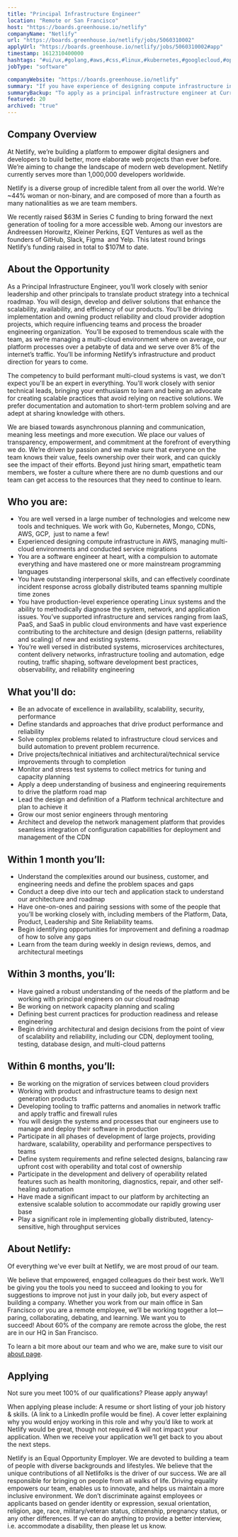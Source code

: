 ```yaml
---
title: "Principal Infrastructure Engineer"
location: "Remote or San Francisco"
host: "https://boards.greenhouse.io/netlify"
companyName: "Netlify"
url: "https://boards.greenhouse.io/netlify/jobs/5060310002"
applyUrl: "https://boards.greenhouse.io/netlify/jobs/5060310002#app"
timestamp: 1612310400000
hashtags: "#ui/ux,#golang,#aws,#css,#linux,#kubernetes,#googlecloud,#operations,#management,#git"
jobType: "software"

companyWebsite: "https://boards.greenhouse.io/netlify"
summary: "If you have experience of designing compute infrastructure in AWS, managing multi-cloud environments and conducted service migrations, consider applying to Netlify's job post for a new Principal Infrastructure Engineer."
summaryBackup: "To apply as a principal infrastructure engineer at Current Job Openings at Netlify, you preferably need to have some knowledge of: #ui/ux, #operations, #golang."
featured: 20
archived: "true"
---
```


## Company Overview

At Netlify, we’re building a platform to empower digital designers and developers to build better, more elaborate web projects than ever before. We’re aiming to change the landscape of modern web development. Netlify currently serves more than 1,000,000 developers worldwide.

Netlify is a diverse group of incredible talent from all over the world. We’re ~44% woman or non-binary, and are composed of more than a fourth as many nationalities as we are team members.

We recently raised $63M in Series C funding to bring forward the next generation of tooling for a more accessible web. Among our investors are Andreessen Horowitz, Kleiner Perkins, EQT Ventures as well as the founders of GitHub, Slack, Figma  and Yelp. This latest round brings Netlify’s funding raised in total to $107M to date.

## About the Opportunity

As a Principal Infrastructure Engineer, you’ll work closely with senior leadership and other principals to translate product strategy into a technical roadmap. You will design, develop and deliver solutions that enhance the scalability, availability, and efficiency of our products. You’ll be driving implementation and owning product reliability and cloud provider adoption projects, which require influencing teams and process the broader engineering organization.  You’ll be exposed to tremendous scale with the team, as we’re managing a multi-cloud environment where on average, our platform processes over a petabyte of data and we serve over 8% of the internet’s traffic. You’ll be informing Netlify’s infrastructure and product direction for years to come. 

The competency to build performant multi-cloud systems is vast, we don't expect you'll be an expert in everything. You'll work closely with senior technical leads, bringing your enthusiasm to learn and being an advocate for creating scalable practices that avoid relying on reactive solutions. We prefer documentation and automation to short-term problem solving and are adept at sharing knowledge with others.

We are biased towards asynchronous planning and communication, meaning less meetings and more execution. We place our values of transparency, empowerment, and commitment at the forefront of everything we do. We’re driven by passion and we make sure that everyone on the team knows their value, feels ownership over their work, and can quickly see the impact of their efforts. Beyond just hiring smart, empathetic team members, we foster a culture where there are no dumb questions and our team can get access to the resources that they need to continue to learn. 

## Who you are: 

*   You are well versed in a large number of technologies and welcome new tools and techniques. We work with Go, Kubernetes, Mongo, CDNs, AWS, GCP,  just to name a few! 
*   Experienced designing compute infrastructure in AWS, managing multi-cloud environments and conducted service migrations
*   You are a software engineer at heart, with a compulsion to automate everything and have mastered one or more mainstream programming languages 
*   You have outstanding interpersonal skills, and can effectively coordinate incident response across globally distributed teams spanning multiple time zones
*   You have production-level experience operating Linux systems and the ability to methodically diagnose the system, network, and application issues. You’ve supported infrastructure and services ranging from IaaS, PaaS, and SaaS in public cloud environments and have vast experience contributing to the architecture and design (design patterns, reliability and scaling) of new and existing systems. 
*   You’re well versed in distributed systems, microservices architectures, content delivery networks, infrastructure tooling and automation, edge routing, traffic shaping, software development best practices, observability, and reliability engineering

## What you'll do: 

*   Be an advocate of excellence in availability, scalability, security, performance
*   Define standards and approaches that drive product performance and reliability
*   Solve complex problems related to infrastructure cloud services and build automation to prevent problem recurrence. 
*   Drive projects/technical initiatives and architectural/technical service improvements through to completion
*   Monitor and stress test systems to collect metrics for tuning and capacity planning
*   Apply a deep understanding of business and engineering requirements to drive the platform road map
*   Lead the design and definition of a Platform technical architecture and plan to achieve it 
*   Grow our most senior engineers through mentoring
*   Architect and develop the network management platform that provides seamless integration of configuration capabilities for deployment and management of the CDN

## Within 1 month you’ll: 

*   Understand the complexities around our business, customer, and engineering needs and define the problem spaces and gaps 
*   Conduct a deep dive into our tech and application stack to understand our architecture and roadmap
*   Have one-on-ones and pairing sessions with some of the people that you’ll be working closely with, including members of the Platform, Data,  Product, Leadership and Site Reliability teams. 
*   Begin identifying opportunities for improvement and defining a roadmap of how to solve any gaps 
*   Learn from the team during weekly in design reviews, demos, and architectural meetings

## Within 3 months, you’ll: 

*   Have gained a robust understanding of the needs of the platform and be working with principal engineers on our cloud roadmap
*   Be working on network capacity planning and scaling
*   Defining best current practices for production readiness and release engineering
*   Begin driving architectural and design decisions from the point of view of scalability and reliability, including our CDN, deployment tooling, testing, database design, and multi-cloud patterns 

## Within 6 months, you’ll: 

*   Be working on the migration of services between cloud providers
*   Working with product and infrastructure teams to design next generation products
*   Developing tooling to traffic patterns and anomalies in network traffic and apply traffic and firewall rules
*   You will design the systems and processes that our engineers use to manage and deploy their software in production
*   Participate in all phases of development of large projects, providing hardware, scalability, operability and performance perspectives to teams
*   Define system requirements and refine selected designs, balancing raw upfront cost with operability and total cost of ownership
*   Participate in the development and delivery of operability related features such as health monitoring, diagnostics, repair, and other self-healing automation
*   Have made a significant impact to our platform by architecting an extensive scalable solution to accommodate our rapidly growing user base 
*   Play a significant role in implementing globally distributed, latency-sensitive, high throughput services

## About Netlify: 

Of everything we've ever built at Netlify, we are most proud of our team.

We believe that empowered, engaged colleagues do their best work. We’ll be giving you the tools you need to succeed and looking to you for suggestions to improve not just in your daily job, but every aspect of building a company. Whether you work from our main office in San Francisco or you are a remote employee, we’ll be working together a lot—paring, collaborating, debating, and learning. We want you to succeed! About 60% of the company are remote across the globe, the rest are in our HQ in San Francisco.

To learn a bit more about our team and who we are, make sure to visit our [about page](http://netlify.com/about).

## Applying

Not sure you meet 100% of our qualifications? Please apply anyway!

When applying please include: A resume or short listing of your job history & skills. (A link to a LinkedIn profile would be fine). A cover letter explaining why you would enjoy working in this role and why you’d like to work at Netlify would be great, though not required & will not impact your application. When we receive your application we’ll get back to you about the next steps.

Netlify is an Equal Opportunity Employer. We are devoted to building a team of people with diverse backgrounds and lifestyles. We believe that the unique contributions of all Netlifolks is the driver of our success. We are all responsible for bringing on people from all walks of life. Driving equality empowers our team, enables us to innovate, and helps us maintain a more inclusive environment. We don’t discriminate against employees or applicants based on gender identity or expression, sexual orientation, religion, age, race, military/veteran status, citizenship, pregnancy status, or any other differences. If we can do anything to provide a better interview, i.e. accommodate a disability, then please let us know.
